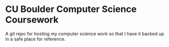 # CU Boulder Computer Science Coursework

A git repo for hosting my computer science work so that I have it backed up in a safe place for reference.
